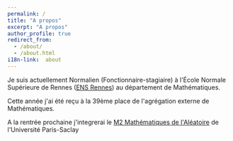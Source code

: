 ```yaml
---
permalink: /
title: "A propos"
excerpt: "A propos"
author_profile: true
redirect_from: 
  - /about/
  - /about.html
i18n-link:  about
---
```


Je suis actuellement Normalien (Fonctionnaire-stagiaire) à l'École Normale Supérieure de Rennes ([ENS Rennes](http://www.ens-rennes.fr)) au département de Mathématiques. 

Cette année j'ai été reçu à la 39ème place de l'agrégation externe de Mathématiques.

A la rentrée prochaine j'integrerai le [M2 Mathématiques de l'Aléatoire](https://www.universite-paris-saclay.fr/formation/master/mathematiques-et-applications/m2-mathematiques-de-laleatoire) de l'Université Paris-Saclay